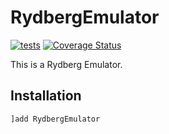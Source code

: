 # RydbergEmulator

[![tests](https://github.com/Happy-Diode/RydbergEmulator.jl/workflows/tests/badge.svg)](https://github.com/Happy-Diode/RydbergEmulator.jl/actions?query=workflow%3Atests)
[![Coverage Status](https://coveralls.io/repos/github/Happy-Diode/RydbergEmulator.jl/badge.svg?branch=HEAD&t=gLyoGX)](https://coveralls.io/github/Happy-Diode/RydbergEmulator.jl?branch=HEAD)

This is a Rydberg Emulator.

## Installation

```julia
]add RydbergEmulator
```
